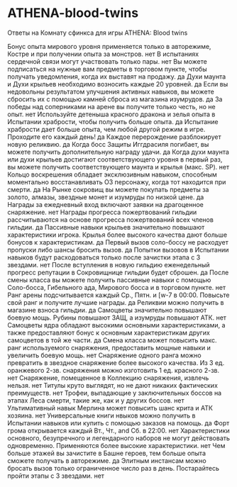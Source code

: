 # ATHENA-blood-twins
Ответы на Комнату сфинкса для игры ATHENA: Blood twins

Бонус опыта мирового уровня применяется только в авторежиме, Костре и при получении опыта за монстров.	нет
В испытаниях сердечной связи могут участвовать только пары.	нет
Вы можете подписаться на нужные вам предметы в торговом пункте, чтобы получать уведомления, когда их выставят на продажу.	да
Духи маунта и Духи крыльев необходимо возносить каждые 20 уровней.	да
Если вы недовольны результатом улучшения активных навыков, вы можете сбросить их с помощью камней сброса из магазина изумрудов.	да
За победы над соперниками на арене вы получите только честь, но не опыт.	нет
Используйте детеныша красного дракона и зелья опыта в Испытании храбрости, чтобы получить больше опыта.	да
Испытание храбрости дает больше опыта, чем любой другой режим в игре. Проходите его каждый день!	да
Каждое перерождение разблокирует новую реликвию.	да
Когда босс Защиты Иггдрасиля погибает, вы можете получить дополнительную награду удачи.	да
Когда духи маунта или духи крыльев достигают соответствующего уровня в первый раз, вы можете получить соответствующего маунта и крылья (макс. SP).	нет
Кольцо воскрешения обладает эксклюзивным навыком, способным моментально восстанавливать ОЗ персонажу, когда тот находится при смерти.	да
На Рынке сокровищ вы можете покупать предметы за золото, алмазы, звездные монет и изумруды по низкой цене.	да
Награды за ежедневный вход включают заявки на драгоценное снаряжение.	нет
Награды прогресса пожертвований гильдии рассчитываются на основе прогресса пожертвований всех членов гильдии.	да
Пассивные навыки крыльев значительно повышают характеристики игрока. Крылья более высокого качества дают больше бонусов к характеристикам.	да
Первый вызов соло-боссу не расходует пропуски либо шансы бросить вызов.	да
Попытки вызовов в Испытании навыков будут расходоваться только после зачистки этапа с 3 звездами.	нет
После вступления в новую гильдию еженедельный прогресс репутации в Сокровищнице гильдии будет сброшен.	да
После смены класса вы можете получить пассивные навыки с помощью Соло-босса, Гибельного ада, Мирового босса и в торговом пункте.	нет
Ранг арены подсчитывается каждый Ср., Пятн. и [w-7 в 00:00. Повысьте свой ранг и получите лучшие награды.	да
Реликвии можно получить в магазине взноса гильдии.	да
Самоцветы значительно повышают боевую мощь. Рубины повышают ЗАЩ, а изумруды повышают АТК.	нет
Самоцветы ядра обладают высокими основными характеристиками, а также предоставляют бонус к основным характеристикам других самоцветов в той же части.	да
Смена класса может повысить макс. ранг используемого снаряжения, предоставить мощные навыки и увеличить боевую мощь.	нет
Снаряжение одного ранга можно превратить в звездное снаряжение более высокого качества. Из 3 ед. оранжевого 2-зв. снаряжения можно изготовить 1 ед. красного 2-зв.	нет
Снаряжение, помещенное в Коллекцию снаряжения, извлечь нельзя.	нет
Титулы круто выглядят, но не дают никаких фактических преимуществ.	нет
Трофеи, выпадающие у заключительных боссов на этапах Леса смерти, такие же, как и у других боссов.	нет
Ультимативный навык Мерлина может повысить шанс крита и АТК хозяина.	нет
Универсальные книги нвыков можно получить в Испытании навыков или купить с помощью заказов на помощь.	да
Форт грома открывается каждый Вт., Чт., and Сб. в 22:00.	нет
Характеристики основного, безупречного и легендарного наборов не могут действовать одновременно. Применяются более высокие характеристики.	нет
Чем больше этажей вы зачистите в Башне героев, тем больше опыта сможете получать в авторежиме.	да
Элитным инстансам можно бросать вызов только ограниченное число раз в день. Постарайтесь пройти этапы с 3 звездами.	нет
